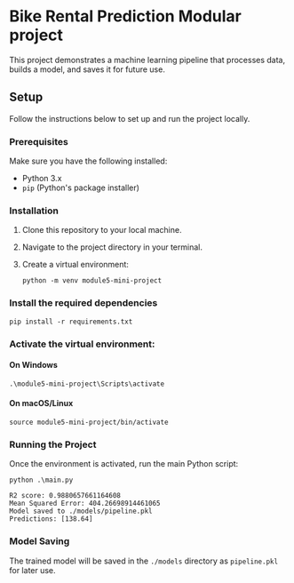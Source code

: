# Bike Rental Prediction Modular project

This project demonstrates a machine learning pipeline that processes data, builds a model, and saves it for future use.

## Setup

Follow the instructions below to set up and run the project locally.

### Prerequisites

Make sure you have the following installed:
- Python 3.x
- `pip` (Python's package installer)

### Installation

1. Clone this repository to your local machine.

2. Navigate to the project directory in your terminal.

3. Create a virtual environment:

   ```
   python -m venv module5-mini-project
   ```

### Install the required dependencies

   ```
   pip install -r requirements.txt
   ```

### Activate the virtual environment:

#### On Windows

    .\module5-mini-project\Scripts\activate
    
#### On macOS/Linux

    source module5-mini-project/bin/activate

### Running the Project

Once the environment is activated, run the main Python script:

    python .\main.py

    R2 score: 0.9880657661164608
    Mean Squared Error: 404.26698914461065
    Model saved to ./models/pipeline.pkl
    Predictions: [138.64]

### Model Saving
The trained model will be saved in the `./models` directory as `pipeline.pkl` for later use.
